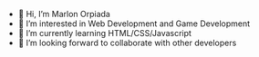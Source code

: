 - 👋 Hi, I’m Marlon Orpiada
- 👀 I’m interested in Web Development and  Game Development
- 🌱 I’m currently learning HTML/CSS/Javascript
- 💞️ I’m looking forward to collaborate with other developers


<!---
marlon1412/marlon1412 is a ✨ special ✨ repository because its `README.md` (this file) appears on your GitHub profile.
You can click the Preview link to take a look at your changes.
--->
